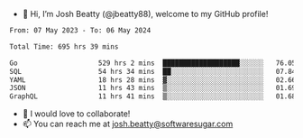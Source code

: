 - 👋 Hi, I’m Josh Beatty (@jbeatty88), welcome to my GitHub profile!

<!--START_SECTION:waka-->

```txt
From: 07 May 2023 - To: 06 May 2024

Total Time: 695 hrs 39 mins

Go                    529 hrs 2 mins  ███████████████████░░░░░░   76.05 %
SQL                   54 hrs 34 mins  ██░░░░░░░░░░░░░░░░░░░░░░░   07.84 %
YAML                  18 hrs 28 mins  ▓░░░░░░░░░░░░░░░░░░░░░░░░   02.66 %
JSON                  11 hrs 43 mins  ▒░░░░░░░░░░░░░░░░░░░░░░░░   01.69 %
GraphQL               11 hrs 41 mins  ▒░░░░░░░░░░░░░░░░░░░░░░░░   01.68 %
```

<!--END_SECTION:waka-->

- 💞️ I would love to collaborate!
- 📫 You can reach me at josh.beatty@softwaresugar.com

<!---
jbeatty88/jbeatty88 is a ✨ special ✨ repository because its `README.md` (this file) appears on your GitHub profile.
You can click the Preview link to take a look at your changes.
--->

